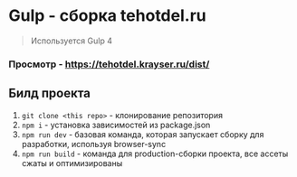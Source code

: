 # Gulp - сборка tehotdel.ru
> Используется Gulp 4

### Просмотр - https://tehotdel.krayser.ru/dist/

## Билд проекта

1. `git clone <this repo>` - клонирование репозитория
2. `npm i` - установка зависимостей из package.json
3. `npm run dev` - базовая команда, которая запускает сборку для разработки, используя browser-sync
4. `npm run build` - команда для production-сборки проекта, все ассеты сжаты и оптимизированы